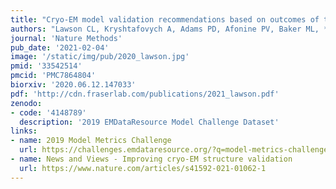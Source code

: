 ```yaml
---
title: "Cryo-EM model validation recommendations based on outcomes of the 2019 EMDataResource challenge"
authors: "Lawson CL, Kryshtafovych A, Adams PD, Afonine PV, Baker ML, **Barad BA**, Bond P, Burnley T, Cao R, Cheng J, Chojnowski G, Cowtan K, Dill KA, DiMaio F, Farrell DP, **Fraser JS**, Jr. Herzik MA, Hoh SW, Hou J, Hung L, Igaev M, Joseph AP, Kihara D, Kumar D, Mittal S, Monastyrskyy B, Olek M, Palmer CM, Patwardhan A, Perez A, Pfab J, Pintilie GD, Richardson JS, Rosenthal PB, Sarkar D, Schäfer LU, Schmid MF, Schröder GF, Shekhar M, Si D, Singharoy A, Terashi G, Terwilliger TC, Vaiana A, Wang L, Wang Z, **Wankowicz SA**, Williams CJ, Winn M, Wu T, Yu X, Zhang K, Berman HM, Chiu W."
journal: 'Nature Methods'
pub_date: '2021-02-04'
image: '/static/img/pub/2020_lawson.jpg'
pmid: '33542514'
pmcid: 'PMC7864804'
biorxiv: '2020.06.12.147033'
pdf: 'http://cdn.fraserlab.com/publications/2021_lawson.pdf'
zenodo:
- code: '4148789'
  description: '2019 EMDataResource Model Challenge Dataset'
links:
- name: 2019 Model Metrics Challenge
  url: https://challenges.emdataresource.org/?q=model-metrics-challenge-2019
- name: News and Views - Improving cryo-EM structure validation
  url: https://www.nature.com/articles/s41592-021-01062-1
---
```

